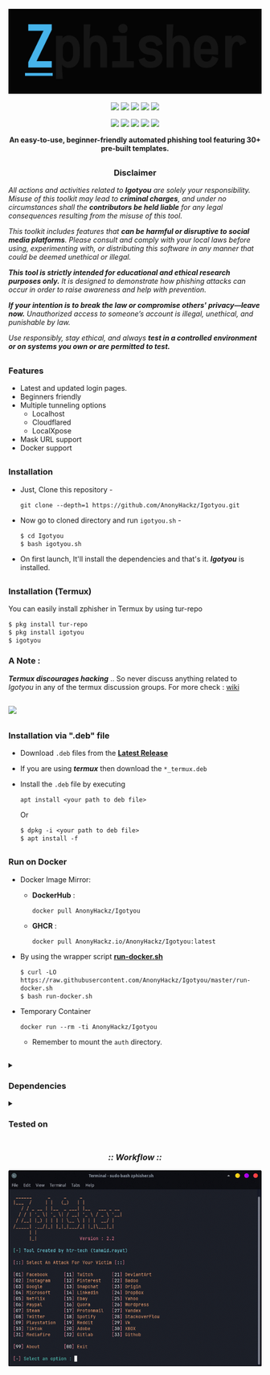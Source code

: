 <!-- IgotYou -->

<p align="center">
  <img src=".github/misc/logo.png">
</p>

<p align="center">
  <img src="https://img.shields.io/badge/Version-2.3.5-green?style=for-the-badge">
  <img src="https://img.shields.io/github/license/htr-tech/zphisher?style=for-the-badge">
  <img src="https://img.shields.io/github/stars/htr-tech/zphisher?style=for-the-badge">
  <img src="https://img.shields.io/github/issues/htr-tech/zphisher?color=red&style=for-the-badge">
  <img src="https://img.shields.io/github/forks/htr-tech/zphisher?color=teal&style=for-the-badge">
</p>

<p align="center">
  <img src="https://img.shields.io/badge/Author-htr--tech-blue?style=flat-square">
  <img src="https://img.shields.io/badge/Open%20Source-Yes-darkgreen?style=flat-square">
  <img src="https://img.shields.io/badge/Maintained%3F-Yes-lightblue?style=flat-square">
  <img src="https://img.shields.io/badge/Written%20In-Bash-darkcyan?style=flat-square">
  <img src="https://hits.seeyoufarm.com/api/count/incr/badge.svg?url=https%3A%2F%2Fgithub.com%2Fhtr-tech%2Fzphisher&title=Visitors&edge_flat=false"/></a>
</p>

<p align="center"><b>An easy-to-use, beginner-friendly automated phishing tool featuring 30+ pre-built templates.</b></p>

##

<h3><p align="center">Disclaimer</p></h3>

<i>
<p>
All actions and activities related to <b>Igotyou</b> are solely your responsibility. Misuse of this toolkit may lead to <b>criminal charges</b>, and under no circumstances shall the <b>contributors be held liable</b> for any legal consequences resulting from the misuse of this tool.
</p>

<p>
This toolkit includes features that <b>can be harmful or disruptive to social media platforms</b>. Please consult and comply with your local laws before using, experimenting with, or distributing this software in any manner that could be deemed unethical or illegal.
</p>

<p>
<b>This tool is strictly intended for educational and ethical research purposes only.</b> It is designed to demonstrate how phishing attacks can occur in order to raise awareness and help with prevention. 
</p>

<p>
<b>If your intention is to break the law or compromise others' privacy—leave now.</b> Unauthorized access to someone’s account is illegal, unethical, and punishable by law.
</p>

<p>
Use responsibly, stay ethical, and always <b>test in a controlled environment or on systems you own or are permitted to test.</b>
</p>
</i>

##

### Features

- Latest and updated login pages.
- Beginners friendly
- Multiple tunneling options
  - Localhost
  - Cloudflared
  - LocalXpose
- Mask URL support 
- Docker support

##

### Installation

- Just, Clone this repository -
  ```
  git clone --depth=1 https://github.com/AnonyHackz/Igotyou.git
  ```

- Now go to cloned directory and run `igotyou.sh` -
  ```
  $ cd Igotyou
  $ bash igotyou.sh
  ```

- On first launch, It'll install the dependencies and that's it. ***Igotyou*** is installed.

##

### Installation (Termux)
You can easily install zphisher in Termux by using tur-repo
```
$ pkg install tur-repo
$ pkg install igotyou
$ igotyou
```
### A Note : 
***Termux discourages hacking*** .. So never discuss anything related to *Igotyou* in any of the termux discussion groups. For more check : [wiki](https://wiki.termux.com/wiki/Hacking)

##

<p align="left">
  <a href="https://shell.cloud.google.com/cloudshell/open?cloudshell_git_repo=https://github.com/AnonyHackz/Igotyou.git&tutorial=README.md" target="_blank"><img src="https://gstatic.com/cloudssh/images/open-btn.svg"></a>
</p>

##

### Installation via ".deb" file

- Download `.deb` files from the [**Latest Release**](https://github.com/AnonyHackz/Igotyou/releases/latest)
- If you are using ***termux*** then download the `*_termux.deb`

- Install the `.deb` file by executing
  ```
  apt install <your path to deb file>
  ```
  Or
  ```
  $ dpkg -i <your path to deb file>
  $ apt install -f
  ```

##

### Run on Docker

- Docker Image Mirror:
  - **DockerHub** : 
    ```
    docker pull AnonyHackz/Igotyou
    ```
  - **GHCR** : 
    ```
    docker pull AnonyHackz.io/AnonyHackz/Igotyou:latest
    ```

- By using the wrapper script [**run-docker.sh**](https://raw.githubusercontent.com/AnonyHackz/Igotyou/master/run-docker.sh)

  ```
  $ curl -LO https://raw.githubusercontent.com/AnonyHackz/Igotyou/master/run-docker.sh
  $ bash run-docker.sh
  ```
- Temporary Container

  ```
  docker run --rm -ti AnonyHackz/Igotyou
  ```
  - Remember to mount the `auth` directory.

##

<details>
  <summary><h3>Dependencies</h3></summary>

<b>Igotyou</b> requires following programs to run properly - 
- `git`
- `curl`
- `php`

> No setup hassle—**Igotyou** installs all dependencies on first run.
</details>

<details>
  <summary><h3>Tested on</h3></summary>

- **Ubuntu**
- **Debian**
- **Arch**
- **Termux**
</details>

##

<h3 align="center"><i>:: Workflow ::</i></h3>
<p align="center">
<img src=".github/misc/workflow.gif"/>
</p>

##






<!-- // -->
